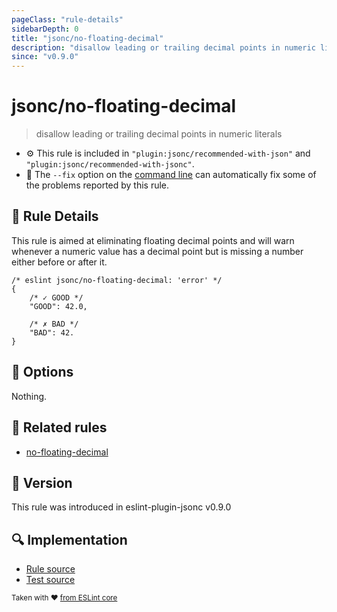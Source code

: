 ```yaml
---
pageClass: "rule-details"
sidebarDepth: 0
title: "jsonc/no-floating-decimal"
description: "disallow leading or trailing decimal points in numeric literals"
since: "v0.9.0"
---
```

# jsonc/no-floating-decimal

> disallow leading or trailing decimal points in numeric literals

- :gear: This rule is included in `"plugin:jsonc/recommended-with-json"` and `"plugin:jsonc/recommended-with-jsonc"`.
- :wrench: The `--fix` option on the [command line](https://eslint.org/docs/user-guide/command-line-interface#fixing-problems) can automatically fix some of the problems reported by this rule.

## :book: Rule Details

This rule is aimed at eliminating floating decimal points and will warn whenever a numeric value has a decimal point but is missing a number either before or after it.

<eslint-code-block fix>

<!-- eslint-skip -->

```json5
/* eslint jsonc/no-floating-decimal: 'error' */
{
    /* ✓ GOOD */
    "GOOD": 42.0,

    /* ✗ BAD */
    "BAD": 42.
}
```

</eslint-code-block>

## :wrench: Options

Nothing.

## :couple: Related rules

- [no-floating-decimal]

[no-floating-decimal]: https://eslint.org/docs/rules/no-floating-decimal

## :rocket: Version

This rule was introduced in eslint-plugin-jsonc v0.9.0

## :mag: Implementation

- [Rule source](https://github.com/ota-meshi/eslint-plugin-jsonc/blob/master/lib/rules/no-floating-decimal.ts)
- [Test source](https://github.com/ota-meshi/eslint-plugin-jsonc/blob/master/tests/lib/rules/no-floating-decimal.ts)

<sup>Taken with ❤️ [from ESLint core](https://eslint.org/docs/rules/no-floating-decimal)</sup>
